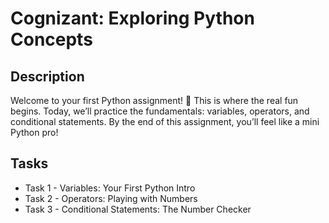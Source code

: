 # Cognizant: Exploring Python Concepts

## Description

Welcome to your first Python assignment! 🎉 This is where the real fun begins. Today, we’ll practice the fundamentals: variables, operators, and conditional statements. By the end of this assignment, you’ll feel like a mini Python pro!

## Tasks

- Task 1 - Variables: Your First Python Intro
- Task 2 - Operators: Playing with Numbers
- Task 3 - Conditional Statements: The Number Checker
